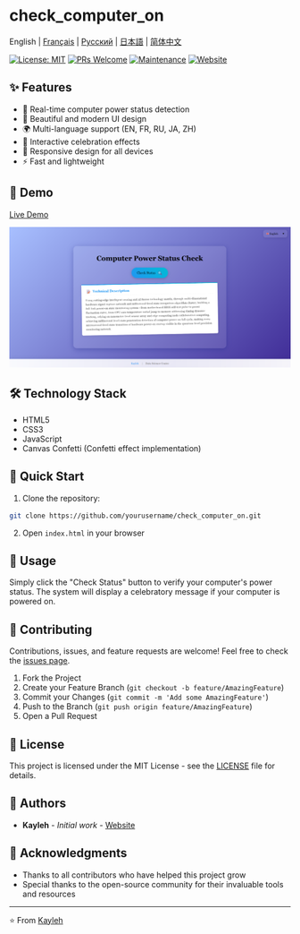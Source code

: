 # check_computer_on

English | [Français](docs/README.fr.md) | [Русский](docs/README.ru.md) | [日本語](docs/README.ja.md) | [简体中文](docs/README.zh.md)

[![License: MIT](https://img.shields.io/badge/License-MIT-yellow.svg)](https://opensource.org/licenses/MIT)
[![PRs Welcome](https://img.shields.io/badge/PRs-welcome-brightgreen.svg)](http://makeapullrequest.com)
[![Maintenance](https://img.shields.io/badge/Maintained%3F-yes-green.svg)](https://github.com/yourusername/check_computer_on/graphs/commit-activity)
[![Website](https://img.shields.io/website?url=https%3A%2F%2Fpcstatus.kayleh.top)](https://pcstatus.kayleh.top)

## ✨ Features

- 🚀 Real-time computer power status detection
- 🌈 Beautiful and modern UI design
- 🌍 Multi-language support (EN, FR, RU, JA, ZH)
- 🎉 Interactive celebration effects
- 📱 Responsive design for all devices
- ⚡ Fast and lightweight

## 🎯 Demo

[Live Demo](https://pcstatus.kayleh.top/)

![Screenshot](assets/images/page.png)

## 🛠️ Technology Stack

- HTML5
- CSS3
- JavaScript
- Canvas Confetti (Confetti effect implementation)

## 🚀 Quick Start

1. Clone the repository:
```bash
git clone https://github.com/yourusername/check_computer_on.git
```

2. Open `index.html` in your browser

## 📝 Usage

Simply click the "Check Status" button to verify your computer's power status. The system will display a celebratory message if your computer is powered on.

## 🤝 Contributing

Contributions, issues, and feature requests are welcome! Feel free to check the [issues page](https://github.com/yourusername/check_computer_on/issues).

1. Fork the Project
2. Create your Feature Branch (`git checkout -b feature/AmazingFeature`)
3. Commit your Changes (`git commit -m 'Add some AmazingFeature'`)
4. Push to the Branch (`git push origin feature/AmazingFeature`)
5. Open a Pull Request

## 📄 License

This project is licensed under the MIT License - see the [LICENSE](LICENSE) file for details.

## 👥 Authors

- **Kayleh** - *Initial work* - [Website](https://www.kayleh.top)

## 🙏 Acknowledgments

- Thanks to all contributors who have helped this project grow
- Special thanks to the open-source community for their invaluable tools and resources

---

⭐️ From [Kayleh](https://www.kayleh.top) 